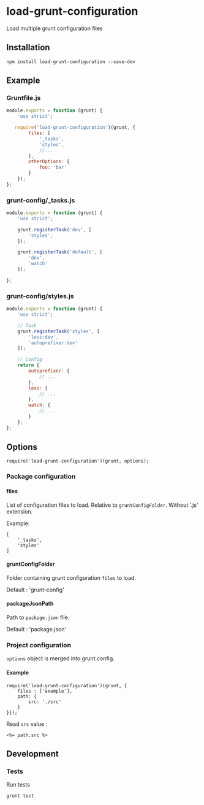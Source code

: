 # load-grunt-configuration

Load multiple grunt configuration files


## Installation

`npm install load-grunt-configuration --save-dev`


## Example

### Gruntfile.js
```js
module.exports = function (grunt) {
    'use strict';

   require('load-grunt-configuration')(grunt, {
        files: [
            '_tasks',
            'styles',
            //...
        ],
        otherOptions: {
            foo: 'bar'            
        }
    });
};
```

### grunt-config/_tasks.js
```js
module.exports = function (grunt) {
    'use strict';

    grunt.registerTask('dev', [
        'styles',
    ]);

    grunt.registerTask('default', [
        'dev',
        'watch'
    ]);

};
```

### grunt-config/styles.js
```js
module.exports = function (grunt) {
    'use strict';

    // Task
    grunt.registerTask('styles', [
        'less:dev',
        'autoprefixer:dev'
    ]);

    // Config
    return {
        autoprefixer: {
            // ...
        },
        less: {
            // ...
        },
        watch: {
            // ...
        }
    };
};
```

## Options

```
require('load-grunt-configuration')(grunt, options);
```

### Package configuration

#### files
List of configuration files to load. Relative to `gruntConfigFolder`. Without '.js' extension.

Example:

```
[
    '_tasks',
    'styles'
]
```

#### gruntConfigFolder
Folder containing grunt configuration `files` to load.

Default : 'grunt-config'


#### packageJsonPath
Path to `package.json` file.

Default : 'package.json'

### Project configuration
```options``` object is merged into grunt.config.

#### Example

```
require('load-grunt-configuration')(grunt, {
    files : ['example'],
    path: {
        src: './src'
    }
}});
```

Read ``src`` value : 
```
<%= path.src %>
```


## Development

### Tests

Run tests
```
grunt test
```